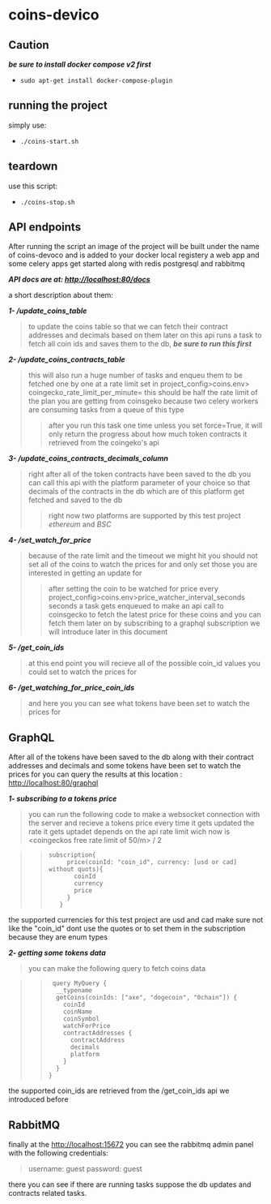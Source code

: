 # coins-devico

## Caution

***be sure to install docker compose v2 first***
- `sudo apt-get install docker-compose-plugin`

## running the project

simply use:
- `./coins-start.sh`

## teardown

use this script:
- `./coins-stop.sh`

## API endpoints

After running the script an image of the project will be built under the name of coins-devoco and is added to your docker local registery
a web app and some celery apps get started along with redis postgresql and rabbitmq

***API docs are at: <http://localhost:80/docs>***

a short description about them:

***1- /update_coins_table***
> to update the coins table so that we can fetch their contract addresses and decimals based on them later on
> this api runs a task to fetch all coin ids and saves them to the db, ***be sure to run this first***


***2- /update_coins_contracts_table***
> this will also run a huge number of tasks and enqueu them to be fetched one by one at a rate limit set in 
> project_config>coins.env> coingecko_rate_limit_per_minute=<rate limit> this should be half the rate limit of the 
> plan you are getting from coinsgeko because two celery workers are consuming tasks from a queue of this type
>> after you run this task one time unless you set force=True, it will only return the progress about how much 
>> token contracts it retrieved from the coingeko's api


***3- /update_coins_contracts_decimals_column***
> right after all of the token contracts have been saved to the db you can call this api with the platform
> parameter of your choice so that decimals of the contracts in the db which are of this platform get fetched
> and saved to the db
>> right now two platforms are supported by this test project *ethereum* and *BSC*


***4- /set_watch_for_price***
> because of the rate limit and the timeout we might hit you should not set all of the coins to watch the prices for
> and only set those you are interested in getting an update for
>> after setting the coin to be watched for price every project_config>coins.env>price_watcher_interval_seconds seconds
>> a task gets enqueued to make an api call to coinsgecko to fetch the latest price for these coins
>> and you can fetch them later on by subscribing to a graphql subscription we will introduce later in this document
  
 
***5- /get_coin_ids***
> at this end point you will recieve all of the possible coin_id values you could set to watch the prices for
  
  
***6- /get_watching_for_price_coin_ids***
> and here you you can see what tokens have been set to watch the prices for
  
  
 ## GraphQL
    
 After all of the tokens have been saved to the db along with their contract addresses and decimals and some tokens have been set to watch the prices for
 you can query the results at this location : <http://localhost:80/graphql>
    
 ***1- subscribing to a tokens price***
> you can run the following code to make a websocket connection with the server and recieve a tokens price every time it gets updated
> the rate it gets uptadet depends on the api rate limit wich now is  <coingeckos free rate limit of 50/m> / 2
    
>>     subscription{
>>          price(coinId: "coin_id", currency: [usd or cad] without quots){
>>            coinId
>>            currency
>>            price
>>          }
>>        }

the supported currencies for this test project are usd and cad make sure not like the "coin_id" dont use the quotes  or  to set them in the subscription
because they are enum types
    
    
***2-  getting some tokens data***
> you can make the following query to fetch coins data

>>      query MyQuery {
>>       __typename
>>       getCoins(coinIds: ["axe", "dogecoin", "0chain"]) {
>>         coinId
>>         coinName
>>         coinSymbol
>>         watchForPrice
>>         contractAddresses {
>>           contractAddress
>>           decimals
>>           platform
>>         }
>>       }
>>     }
   
the supported coin_ids are retrieved from the   /get_coin_ids   api we introduced before
    
 
## RabbitMQ 
  
  finally at the <http://localhost:15672> you can see the rabbitmq admin panel with the following credentials:
  
  > username: guest
  > password: guest
  
  there you can see if there are running tasks suppose the db updates and contracts related tasks.
